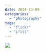 ```yaml
---
date: 2014-11-09
categories: 
  - "photography"
tags: 
  - "flickr"
  - "ifttt"
---
```


![](https://farm8.staticflickr.com/7543/15558480318_916c63effb_b.jpg)
